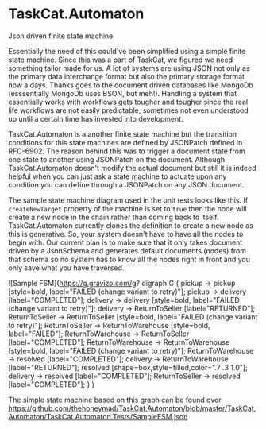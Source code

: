 # TaskCat.Automaton
Json driven finite state machine.

Essentially the need of this could've been simplified using a simple finite state machine. Since this was a part of TaskCat, we figured we need something tailor made for us. A lot of systems are using JSON not only as the primary data interchange format but also the primary storage format now a days. Thanks goes to the document driven databases like MongoDb (esssentially MongoDb uses BSON, but meh!). Handling a system that essentially works with workflows gets tougher and tougher since the real life workflows are not easily predictable, sometimes not even understood up until a certain time has invested into development.

TaskCat.Automaton is a another finite state machine but the transition conditions for this state machines are defined by JSONPatch defined in RFC-6902. The reason behind this was to trigger a document state from one state to another using JSONPatch on the document. Although TaskCat.Automaton doesn't modify the actual document but still it is indeed helpful when you can just ask a state machine to actuate upon any condition you can define through a JSONPatch on any JSON document.

The sample state machine diagram used in the unit tests looks like this. If `createNewTarget` property of the machine is set to `true` then the node will create a new node in the chain rather than coming back to itself. TaskCat.Automaton currently clones the definition to create a new node as this is generative. So, your system doesn't have to have all the nodes to begin with. Our current plan is to make sure that it only takes document driven by a JsonSchema and generates default documents (nodes) from that schema so no system has to know all the nodes right in front and you only save what you have traversed.

![Sample FSM](https://g.gravizo.com/g?
 digraph G {
   pickup -> pickup [style=bold, label="FAILED (change variant to retry)"];
   pickup -> delivery [label="COMPLETED"];
   delivery -> delivery [style=bold, label="FAILED (change variant to retry)"];
   delivery -> ReturnToSeller [label="RETURNED"];
   ReturnToSeller -> ReturnToSeller [style=bold, label="FAILED (change variant to retry)"];
   ReturnToSeller -> ReturnToWarehouse [style=bold, label="FAILED"];
   ReturnToWarehouse -> ReturnToSeller [label="COMPLETED"];
   ReturnToWarehouse -> ReturnToWarehouse [style=bold, label="FAILED (change variant to retry)"];
   ReturnToWarehouse -> resolved [label="COMPLETED"];
   delivery -> ReturnToWarehouse [label="RETURNED"];
   resolved [shape=box,style=filled,color=".7 .3 1.0"];
   delivery -> resolved [label="COMPLETED"];
   ReturnToSeller -> resolved [label="COMPLETED"];
 }
)

The simple state machine based on this graph can be found over https://github.com/thehoneymad/TaskCat.Automaton/blob/master/TaskCat.Automaton/TaskCat.Automaton.Tests/SampleFSM.json
